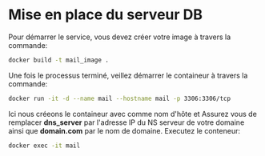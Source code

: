 # Mise en place du serveur DB

Pour démarrer le service, vous devez créer votre image à travers la commande:
```bash
docker build -t mail_image .
```
Une fois le processus terminé, veillez démarrer le containeur à travers la commande:
```bash
docker run -it -d --name mail --hostname mail -p 3306:3306/tcp
```
Ici nous créeons le containeur avec comme nom d'hôte et 
Assurez vous de remplacer **dns_server** par l'adresse IP du NS serveur de votre domaine ainsi que **domain.com** par le nom de domaine.
Executez le conteneur:
```bash
docker exec -it mail
```
